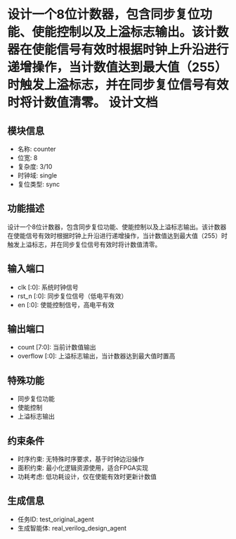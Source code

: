 # 设计一个8位计数器，包含同步复位功能、使能控制以及上溢标志输出。该计数器在使能信号有效时根据时钟上升沿进行递增操作，当计数值达到最大值（255）时触发上溢标志，并在同步复位信号有效时将计数值清零。 设计文档

## 模块信息
- 名称: counter
- 位宽: 8
- 复杂度: 3/10
- 时钟域: single
- 复位类型: sync

## 功能描述
设计一个8位计数器，包含同步复位功能、使能控制以及上溢标志输出。该计数器在使能信号有效时根据时钟上升沿进行递增操作，当计数值达到最大值（255）时触发上溢标志，并在同步复位信号有效时将计数值清零。

## 输入端口
- clk [:0]: 系统时钟信号
- rst_n [:0]: 同步复位信号（低电平有效）
- en [:0]: 使能控制信号，高电平有效

## 输出端口
- count [7:0]: 当前计数值输出
- overflow [:0]: 上溢标志输出，当计数器达到最大值时置高

## 特殊功能
- 同步复位功能
- 使能控制
- 上溢标志输出

## 约束条件
- 时序约束: 无特殊时序要求，基于时钟边沿操作
- 面积约束: 最小化逻辑资源使用，适合FPGA实现
- 功耗考虑: 低功耗设计，仅在使能有效时更新计数值

## 生成信息
- 任务ID: test_original_agent
- 生成智能体: real_verilog_design_agent